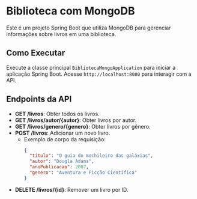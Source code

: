 # Biblioteca com MongoDB

Este é um projeto Spring Boot que utiliza MongoDB para gerenciar informações sobre livros em uma biblioteca.

## Como Executar

Execute a classe principal `BibliotecaMongoApplication` para iniciar a aplicação Spring Boot. Acesse `http://localhost:8080` para interagir com a API.

## Endpoints da API

- **GET /livros**: Obter todos os livros.
- **GET /livros/autor/{autor}**: Obter livros por autor.
- **GET /livros/genero/{genero}**: Obter livros por gênero.
- **POST /livros**: Adicionar um novo livro.
  - Exemplo de corpo da requisição:
    ```json
    {
      "titulo": "O guia do mochileiro das galáxias",
      "autor": "Dougla Adams",
      "anoPublicacao": 2007,
      "genero": "Aventura e Ficção Científica"
    }
    ```
- **DELETE /livros/{id}**: Remover um livro por ID.
